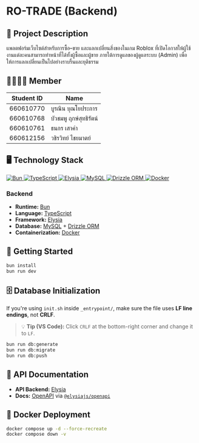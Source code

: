 # RO-TRADE (Backend)

## 🧾 Project Description

แพลตฟอร์มเว็บไซต์สำหรับการซื้อ–ขาย และแลกเปลี่ยนสิ่งของในเกม Roblox ที่เปิดโอกาสให้ผู้ใช้งานแต่ละคนสามารถทำหน้าที่ได้ทั้งผู้ซื้อและผู้ขาย ภายใต้การดูแลของผู้ดูแลระบบ (Admin) เพื่อให้การแลกเปลี่ยนเป็นไปอย่างราบรื่นและยุติธรรม

## 👨‍👩‍👧‍👦 Member

| Student ID | Name                        |
|------------|-----------------------------|
| 660610770  | บูรณิน บุณโยประการ         |
| 660610768  | บัวชมพู ฤกษ์สุทธิรัตน์     |
| 660610761  | ธนกร เสาคำ                 |
| 660612156  | วชิรวิทย์ ไชยมาตย์         |

## 🖥️ Technology Stack
<p align="left">
  <a href="https://bun.sh/" target="_blank">
    <img src="https://img.shields.io/badge/Runtime-Bun-%23000000?logo=bun&logoColor=white" alt="Bun" />
  </a>
  <a href="https://www.typescriptlang.org/" target="_blank">
    <img src="https://img.shields.io/badge/Language-TypeScript-%233178C6?logo=typescript&logoColor=white" alt="TypeScript" />
  </a>
  <a href="https://elysiajs.com/" target="_blank">
    <img src="https://img.shields.io/badge/Framework-Elysia-%2300A8E8?logo=bun&logoColor=white" alt="Elysia" />
  </a>
  <a href="https://www.mysql.com/" target="_blank">
    <img src="https://img.shields.io/badge/Database-MySQL-%234479A1?logo=mysql&logoColor=white" alt="MySQL" />
  </a>
  <a href="https://orm.drizzle.team/" target="_blank">
    <img src="https://img.shields.io/badge/ORM-Drizzle%20ORM-%23F15B2A?logo=drizzle&logoColor=white" alt="Drizzle ORM" />
  </a>
  <a href="https://www.docker.com/" target="_blank">
    <img src="https://img.shields.io/badge/Container-Docker-%232496ED?logo=docker&logoColor=white" alt="Docker" />
  </a>
</p>

### Backend



- **Runtime:** [Bun](https://bun.sh/)
- **Language:** [TypeScript](https://www.typescriptlang.org/)
- **Framework:** [Elysia](https://elysiajs.com/)
- **Database:** [MySQL](https://www.mysql.com/) + [Drizzle ORM](https://orm.drizzle.team/)
- **Containerization:** [Docker](https://www.docker.com/)

## 🚀 Getting Started

```bash
bun install
bun run dev
```

## 🗄️ Database Initialization

If you're using `init.sh` inside `_entrypoint/`, make sure the file uses **LF line endings**, not **CRLF**.

> 💡 **Tip (VS Code):** Click `CRLF` at the bottom-right corner and change it to `LF`.

```bash
bun run db:generate
bun run db:migrate
bun run db:push
```

## 🧪 API Documentation

- **API Backend:** [Elysia](https://elysiajs.com/)
- **Docs:** [OpenAPI](https://www.openapis.org/) via [`@elysiajs/openapi`](https://github.com/elysiajs/openapi)

## 🐳 Docker Deployment

```bash
docker compose up -d --force-recreate
docker compose down -v
```
